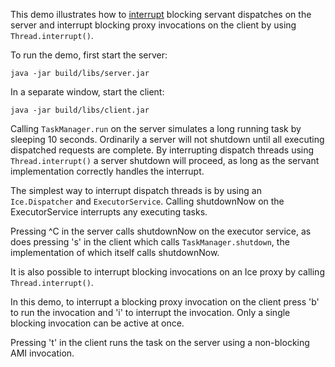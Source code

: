 This demo illustrates how to [interrupt][1] blocking servant dispatches on
the server and interrupt blocking proxy invocations on the client by
using `Thread.interrupt()`.

To run the demo, first start the server:

```
java -jar build/libs/server.jar
```

In a separate window, start the client:

```
java -jar build/libs/client.jar
```

Calling `TaskManager.run` on the server simulates a long running task
by sleeping 10 seconds. Ordinarily a server will not shutdown until
all executing dispatched requests are complete. By interrupting
dispatch threads using `Thread.interrupt()` a server shutdown will
proceed, as long as the servant implementation correctly handles the
interrupt.

The simplest way to interrupt dispatch threads is by using an
`Ice.Dispatcher` and `ExecutorService`. Calling shutdownNow on the
ExecutorService interrupts any executing tasks.

Pressing ^C in the server calls shutdownNow on the executor service,
as does pressing 's' in the client which calls `TaskManager.shutdown`,
the implementation of which itself calls shutdownNow.

It is also possible to interrupt blocking invocations on an Ice proxy
by calling `Thread.interrupt()`.

In this demo, to interrupt a blocking proxy invocation on the client
press 'b' to run the invocation and 'i' to interrupt the invocation.
Only a single blocking invocation can be active at once.

Pressing 't' in the client runs the task on the server using a
non-blocking AMI invocation.

[1]: https://doc.zeroc.com/ice/4.0/language-mappings/java-mapping/java-interrupts
